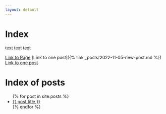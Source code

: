 ```yaml
---
layout: default
---
```


# Index

text text text  

[Link to Page](./Page)
[Link to one post]({% link _posts/2022-11-05-new-post.md %})
[Link to one post](/_posts/2022-11-05-new-post.md)

# Index of posts

<ul>
  {% for post in site.posts %}
    <li>
      <a href="{{ site.baseurl }}{{ post.url }}">{{ post.title }}</a>
    </li>
  {% endfor %}
</ul>

